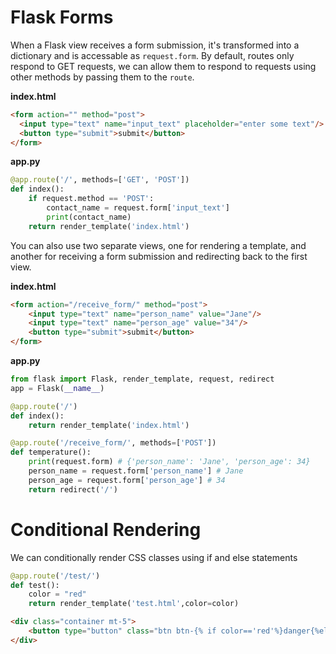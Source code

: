 
# Flask Forms

When a Flask view receives a form submission, it's transformed into a dictionary and is accessable as `request.form`. By default, routes only respond to GET requests, we can allow them to respond to requests using other methods by passing them to the `route`.

**index.html**
```html
<form action="" method="post">
  <input type="text" name="input_text" placeholder="enter some text"/>
  <button type="submit">submit</button>
</form>
```

**app.py**
```python
@app.route('/', methods=['GET', 'POST'])
def index():
    if request.method == 'POST':
        contact_name = request.form['input_text']
        print(contact_name)
    return render_template('index.html')
```


You can also use two separate views, one for rendering a template, and another for receiving a form submission and redirecting back to the first view.


**index.html**
```html
<form action="/receive_form/" method="post">
    <input type="text" name="person_name" value="Jane"/>
    <input type="text" name="person_age" value="34"/>
    <button type="submit">submit</button>
</form>
```

**app.py**
```python
from flask import Flask, render_template, request, redirect
app = Flask(__name__)

@app.route('/')
def index():
    return render_template('index.html')

@app.route('/receive_form/', methods=['POST'])
def temperature():
    print(request.form) # {'person_name': 'Jane', 'person_age': 34}
    person_name = request.form['person_name'] # Jane
    person_age = request.form['person_age'] # 34
    return redirect('/')
```

# Conditional Rendering

We can conditionally render CSS classes using if and else statements

```python
@app.route('/test/')
def test():
    color = "red"
    return render_template('test.html',color=color)

```

```html
<div class="container mt-5">
    <button type="button" class="btn btn-{% if color=='red'%}danger{%else%}warning{% endif%}">Primary</button>
</div>
```

